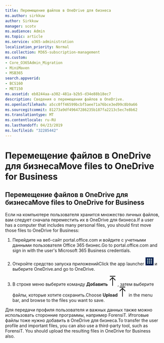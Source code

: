 ```yaml
---
title: Перемещение файлов в OneDrive для бизнеса
ms.author: sirkkuw
author: Sirkkuw
manager: scotv
ms.audience: Admin
ms.topic: article
ms.service: o365-administration
localization_priority: Normal
ms.collection: M365-subscription-management
ms.custom:
- Core_O365Admin_Migration
- MiniMaven
- MSB365
search.appverid:
- BCS160
- MET150
ms.assetid: eb8244aa-a302-481a-b2b5-d34e88b18ec7
description: Сведения о перемещении файлов в OneDrive.
ms.openlocfilehash: a5cc0ff46599bcbf5aee71a76bce3ed99c8b9a66
ms.sourcegitcommit: 81273a9df49647286235b187fa2213c5ec7e8b62
ms.translationtype: MT
ms.contentlocale: ru-RU
ms.lasthandoff: 04/23/2019
ms.locfileid: "32285442"
---
```

# <a name="move-files-to-onedrive-for-business"></a><span data-ttu-id="84f73-103">Перемещение файлов в OneDrive для бизнеса</span><span class="sxs-lookup"><span data-stu-id="84f73-103">Move files to OneDrive for Business</span></span>

## <a name="move-files-to-onedrive-for-business"></a><span data-ttu-id="84f73-104">Перемещение файлов в OneDrive для бизнеса</span><span class="sxs-lookup"><span data-stu-id="84f73-104">Move files to OneDrive for Business</span></span>

<span data-ttu-id="84f73-105">Если на компьютере пользователя хранится множество личных файлов, вам следует сначала переместить их в OneDrive для бизнеса.</span><span class="sxs-lookup"><span data-stu-id="84f73-105">If a user has a computer that includes many personal files, you should first move those files to OneDrive for Business:</span></span>
  
1. <span data-ttu-id="84f73-106">Перейдите на веб-сайт portal.office.com и войдите с учетными данными пользователя Office 365 бизнес.</span><span class="sxs-lookup"><span data-stu-id="84f73-106">Go to portal.office.com and sign in with the user's Microsoft 365 Business credentials.</span></span>
    
2. <span data-ttu-id="84f73-107">Откройте средство запуска приложений</span><span class="sxs-lookup"><span data-stu-id="84f73-107">Click the app launcher</span></span> ![The app launcher icon in Office 365](media/7502f4ec-3c9a-435d-a7b4-b9cda85189a7.png) <span data-ttu-id="84f73-109">и выберите OneDrive.</span><span class="sxs-lookup"><span data-stu-id="84f73-109">and go to OneDrive.</span></span> 
    
3. <span data-ttu-id="84f73-110">В строке меню выберите команду **Добавить**![Upload](media/d9b963b8-10af-42e2-953d-360301b83d3c.png), затем выберите файлы, которые хотите сохранить.</span><span class="sxs-lookup"><span data-stu-id="84f73-110">Choose **Upload**![Upload](media/d9b963b8-10af-42e2-953d-360301b83d3c.png) in the menu bar, and browse to the files you want to save.</span></span> 
    
<span data-ttu-id="84f73-p101">Для передачи профиля пользователя и важных данных также можно использовать сторонние программы, например ForensiT. Итоговые файлы тоже нужно добавить в OneDrive для бизнеса.</span><span class="sxs-lookup"><span data-stu-id="84f73-p101">To transfer the user profile and important files, you can also use a third-party tool, such as ForensiT. You should upload the resulting files in OneDrive for Business also.</span></span>
  
